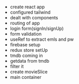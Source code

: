- create react app
- configured tailwind
- dealt with components
- routing of app
- login form(signIn/signUp)
- form validation
- useRef to extract emls and pw
- firebase setup
- redux store setUp 
- tmdb coming in 
- getdata from tmdb
- filter it
- create movieSlice
- main container